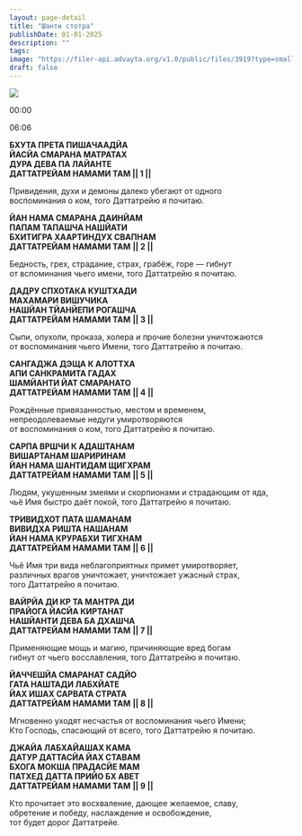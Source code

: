 ```yaml
---
layout: page-detail
title: "Шанти стотра"
publishDate: 01-01-2025
description: ""
tags:
image: "https://filer-api.advayta.org/v1.0/public/files/3919?type=small"
draft: false
---
```


![](https://filer-api.advayta.org/v1.0/public/files/3919?type=medium) 

00:00 

06:06 

**БХУТА ПРЕТА ПИШАЧААДЙА**  
 **ЙАСЙА СМАРАНА МАТРАТАХ**  
 **ДУРА ДЕВА ПА ЛАЙАНТЕ**  
 **ДАТТАТРЕЙАМ НАМАМИ ТАМ || 1 ||**  
  
 Привидения, духи и демоны далеко убегают от одного  
 воспоминания о ком, того Даттатрейю я почитаю.  
  
**ЙАН НАМА СМАРАНА ДАИНЙАМ**  
 **ПАПАМ ТАПАШЧА НАШЙАТИ**  
 **БХИТИГРА ХААРТИНДУХ СВАПНАМ**  
 **ДАТТАТРЕЙАМ НАМАМИ ТАМ** **|| 2 ||**  
  
 Бедность, грех, страдание, страх, грабёж, горе — гибнут  
 от вспоминания чьего имени, того Даттатрейю я почитаю.  
  
**ДАДРУ СПХОТАКА КУШТХАДИ**  
 **МАХАМАРИ ВИШУЧИКА**  
 **НАШЙАН ТЙАНЙЕПИ РОГАШЧА**  
 **ДАТТАТРЕЙАМ НАМАМИ ТАМ** **|| 3 ||**  
  
 Сыпи, опухоли, проказа, холера и прочие болезни уничтожаются  
 от воспоминания чьего Имени, того Даттатрейю я почитаю.  
  
**САНГАДЖА ДЭЩА К АЛОТТХА**  
 **АПИ САНКРАМИТА ГАДАХ**  
 **ШАМЙАНТИ ЙАТ СМАРАНАТО**  
 **ДАТТАТРЕЙАМ НАМАМИ ТАМ** **|| 4 ||**  
  
 Рождённые привязанностью, местом и временем,  
 непреодолеваемые недуги умиротворяются  
 от воспоминания о ком, того Даттатрейю я почитаю.  
  
**САРПА ВРШЧИ К АДАШТАНАМ**  
 **ВИШАРТАНАМ ШАРИРИНАМ**  
 **ЙАН НАМА ШАНТИДАМ ЩИГХРАМ**  
 **ДАТТАТРЕЙАМ НАМАМИ ТАМ** **|| 5 ||**  
  
 Людям, укушенным змеями и скорпионами и страдающим от яда,  
 чьё Имя быстро даёт покой, того Даттатрейю я почитаю.  
  
**ТРИВИДХОТ ПАТА ШАМАНАМ**  
 **ВИВИДХА РИШТА НАШАНАМ**  
 **ЙАН НАМА КРУРАБХИ ТИГХНАМ**  
 **ДАТТАТРЕЙАМ НАМАМИ ТАМ** **|| 6 ||**  
  
 Чьё Имя три вида неблагоприятных примет умиротворяет,  
 различных врагов уничтожает, уничтожает ужасный страх,  
 того Даттатрейю я почитаю.  
  
**ВАЙРЙА ДИ КР ТА МАНТРА ДИ**  
 **ПРАЙОГА ЙАСЙА КИРТАНАТ**  
 **НАШЙАНТИ ДЕВА БА ДХАШЧА**  
 **ДАТТАТРЕЙАМ НАМАМИ ТАМ** **|| 7 ||**  
  
 Применяющие мощь и магию, причиняющие вред богам  
 гибнут от чьего восславления, того Даттатрейю я почитаю.  
  
**ЙАЧЧЕШЙА СМАРАНАТ САДЙО**  
 **ГАТА НАШТАДИ ЛАБХЙАТЕ**  
 **ЙАХ ИШАХ САРВАТА СТРАТА**  
 **ДАТТАТРЕЙАМ НАМАМИ ТАМ** **|| 8 ||**  
  
 Мгновенно уходят несчастья от воспоминания чьего Имени;  
 Кто Господь, спасающий от всего, того Даттатрейю я почитаю.  
  
**ДЖАЙА ЛАБХАЙАШАХ КАМА**  
 **ДАТУР ДАТТАСЙА ЙАХ СТАВАМ**  
 **БХОГА МОКША ПРАДАСЙЕ МАМ**  
 **ПАТХЕД ДАТТА ПРИЙО БХ АВЕТ**  
 **ДАТТАТРЕЙАМ НАМАМИ ТАМ** **|| 9 ||**  
  
 Кто прочитает это восхваление, дающее желаемое, славу,  
 обретение и победу, наслаждение и освобождение,  
 тот будет дорог Даттатрейе.  
  
  

